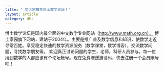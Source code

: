 ```yaml
---
title: " 向大家推荐博士数学论坛！"
layout: article
category: dhc
---
```


 博士数学论坛是国内最全面的中文数学专业网站（http://www.math.org.cn）。
博士家园旗下网站，建站于2004年。主要是推广普及数学信息和知识，使数学走近寻常百姓。享受稳定快速的数学资源服务（数学课堂，数学博客），交流数学问题，寻找数学朋友等。 欢迎真正讨论问题的学生，老师，科研人员参与。每一位用到数学的人都应该有个论坛帐号。现在免费赠送邀请码，快去注册一个会员账号吧！
